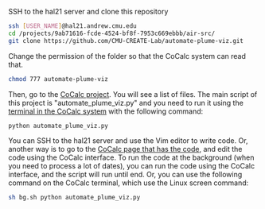 SSH to the hal21 server and clone this repository
```sh
ssh [USER_NAME]@hal21.andrew.cmu.edu
cd /projects/9ab71616-fcde-4524-bf8f-7953c669ebbb/air-src/
git clone https://github.com/CMU-CREATE-Lab/automate-plume-viz.git
```
Change the permission of the folder so that the CoCalc system can read that.
```sh
chmod 777 automate-plume-viz
```
Then, go to the [CoCalc project](https://cocalc.createlab.org:8443/projects/9ab71616-fcde-4524-bf8f-7953c669ebbb/files/air-src/automate-plume-viz/). You will see a list of files. The main script of this project is "automate_plume_viz.py" and you need to run it using the [terminal in the CoCalc system](https://cocalc.createlab.org:8443/projects/9ab71616-fcde-4524-bf8f-7953c669ebbb/files/air-src/automate-plume-viz/terminal.term?session=default) with the following command:
```sh
python automate_plume_viz.py
```
You can SSH to the hal21 server and use the Vim editor to write code. Or, another way is to go to the [CoCalc page that has the code](https://cocalc.createlab.org:8443/projects/9ab71616-fcde-4524-bf8f-7953c669ebbb/files/air-src/automate-plume-viz/automate_plume_viz.py?session=default), and edit the code using the CoCalc interface. To run the code at the background (when you need to process a lot of dates), you can run the code using the CoCalc interface, and the script will run until end. Or, you can use the following command on the CoCalc terminal, which use the Linux screen command:
```sh
sh bg.sh python automate_plume_viz.py
```
